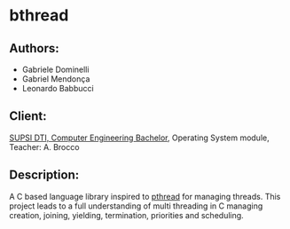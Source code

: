 # bthread

## Authors:
* Gabriele Dominelli
* Gabriel Mendonça
* Leonardo Babbucci

## Client:
[SUPSI DTI, Computer Engineering Bachelor](https://www.supsi.ch/dti/bachelor/ingegneria-informatica.html), Operating System module, Teacher: A. Brocco

## Description:
A C based language library inspired to [pthread](https://www.cs.cmu.edu/afs/cs/academic/class/15492-f07/www/pthreads.html) for managing threads. This project leads to a full understanding of multi threading in C managing creation, joining, yielding, termination, priorities and scheduling.